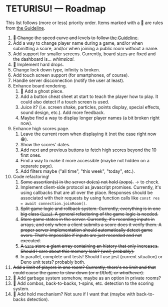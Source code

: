 # TETURISU! &mdash; Roadmap

This list follows (more or less) priority order. Items marked with a :book: are rules from [the Guideline](https://tetris.wiki/Tetris_Guideline).

1. ~~:book: Change the speed curve and levels to follow [the Guideline](https://tetris.wiki/Marathon).~~
2. Add a way to change player name during a game, and/or when submitting a score, and/or when joining a public room without a name.
3. Add support for smaller screens. Currently, board sizes are fixed and the dashboard is... _whimsical_.
4. :book: Implement hard drops.
5. Change lock down type, infinity is broken.
6. Add touch screen support (for smartphones, of course).
7. Handle server disconnection (notify the user at least).
8. Enhance board rendering.
   1. :book: Add a ghost piece.
   2. Add a button cheat sheet at start to teach the player how to play. It could also detect if a touch screen is used.
   3. Juice it? (i.e. screen shake, particles, points display, special effects, sound design, etc.). Add more feedback.
   4. Maybe find a way to display longer player names (a bit broken right now).
9. Enhance high scores page.
   1. Leave the current room when displaying it (not the case right now :grin:).
   2. Show the scores' dates.
   3. Add next and previous buttons to fetch high scores beyond the 10 first ones.
   4. Find a way to make it more accessible (maybe not hidden on a separate page).
   5. Add filters maybe ("all time", "this week", "today", etc.).
10. Code refactoring!
    1. ~~Some assertion(s) in the server do(es) not hold (_oops_).~~ &rarr; to check.
    2. Implement client-side protocol as javascript promises. Currently, it's using callbacks that are all over the place. Responses should be associated with their requests by using function calls like `const res = await connection.joinRoom()`.
    3. ~~Split game logic and rollback system. Currently, everything is in one big class (`Game`). A general refactoring of the game logic is needed.~~
    4. ~~Store game states in the server. Currently, it's recording inputs in arrays, and only when a client submits a score does it verify them. A proper server implementation should automatically detect game overs. That's impossible if inputs are just recorded and not executed.~~
    5. ~~A `Game` store a giant array containing an history that only increases. Should I care about this memory leak? (_well, probably_).~~
    6. In parallel, complete unit tests! Should I use jest (current situation) or Deno unit tests? probably both.
11. ~~Add a limit of players in one room? Currently, there's no limit and that could cause the game to slow down (_or a DDoS, or whathever_).~~
12. :book: Add garbage system somehow, maybe as an option in private rooms?
13. :book: Add combos, back-to-backs, t-spins, etc. detection to the scoring system.
14. :book: Add hold mechanism? Not sure if I want that (maybe with back-to-backs detection).
